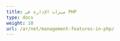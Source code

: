 ```yaml
---
title: ميزات الإدارة في PHP
type: docs
weight: 10
url: /ar/net/management-features-in-php/
---
```



